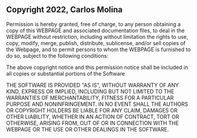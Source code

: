 ## Copyright 2022, Carlos Molina

Permission is hereby granted, free of charge, to any person obtaining a copy of this WEBPAGE and associated documentation files, to deal in the WEBPAGE without restriction, including without limitation the rights to use, copy, modify, merge, publish, distribute, sublicense, and/or sell copies of the Webpage, and to permit persons to whom the WEBPAGE is furnished to do so, subject to the following conditions:

The above copyright notice and this permission notice shall be included in all copies or substantial portions of the Software

THE SOFTWARE IS PROVIDED "AS IS", WITHOUT WARRANTY OF ANY KIND, EXPRESS OR IMPLIED, INCLUDING BUT NOT LIMITED TO THE WARRANTIES OF MERCHANTABILITY, FITNESS FOR A PARTICULAR PURPOSE AND NONINFRINGEMENT. IN NO EVENT SHALL THE AUTHORS OR COPYRIGHT HOLDERS BE LIABLE FOR ANY CLAIM, DAMAGES OR OTHER LIABILITY, WHETHER IN AN ACTION OF CONTRACT, TORT OR OTHERWISE, ARISING FROM, OUT OF OR IN CONNECTION WITH THE WEBPAGE OR THE USE OR OTHER DEALINGS IN THE SOFTWARE.
